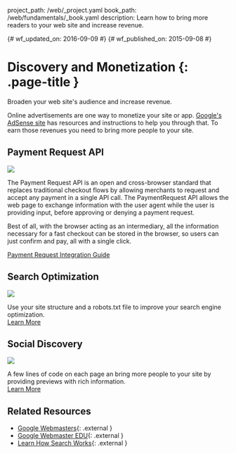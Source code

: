 project_path: /web/_project.yaml
book_path: /web/fundamentals/_book.yaml
description: Learn how to bring more readers to your web site and increase revenue.

{# wf_updated_on: 2016-09-09 #}
{# wf_published_on: 2015-09-08 #}

# Discovery and Monetization {: .page-title }

Broaden your web site's audience and increase revenue.

Online advertisements are one way to monetize your site or app. 
[Google's AdSense site](https://www.google.com/adsense) has resources and
instructions to help you through that. To earn those revenues you need to
bring more people to your site.

## Payment Request API

<img src="/web/images/md-icons/money-square.png" class="attempt-right">

The Payment Request API is an open and cross-browser standard that replaces
traditional checkout flows by allowing merchants to request and accept any
payment in a single API call. The PaymentRequest API allows the web page to
exchange information with the user agent while the user is providing input,
before approving or denying a payment request.

Best of all, with the browser acting as an intermediary, all the information
necessary for a fast checkout can be stored in the browser, so users can just
confirm and pay, all with a single click.

[Payment Request Integration Guide](/web/fundamentals/getting-started/primers/payment-request)

<div class="attempt-left">
  <h2>Search Optimization</h2>
  <a href="search-optimization/">
    <img src="/web/images/md-icons/search-short.png">
  </a>
  <p>
    Use your site structure and a robots.txt file to improve your search engine
    optimization.<br>
    <a href="search-optimization/">Learn More</a>
  </p>
</div>

<div class="attempt-right">
  <h2>Social Discovery</h2>
  <a href="social-discovery/">
    <img src="/web/images/md-icons/whats-hot-short.png">
  </a>
  <p>
    A few lines of code on each page an bring more people to your site by
    providing previews with rich information.<br>
    <a href="social-discovery/">Learn More</a>
  </p>
</div>



<div style="clear:both;"></div>


## Related Resources

* [Google Webmasters](https://developers.google.com/webmasters/){: .external }
* [Google Webmaster EDU](https://developers.google.com/webmasters/googleforwebmasters/){: .external }
* [Learn How Search Works](https://support.google.com/webmasters/answer/70897/){: .external }

<div style="clear:both;"></div>
